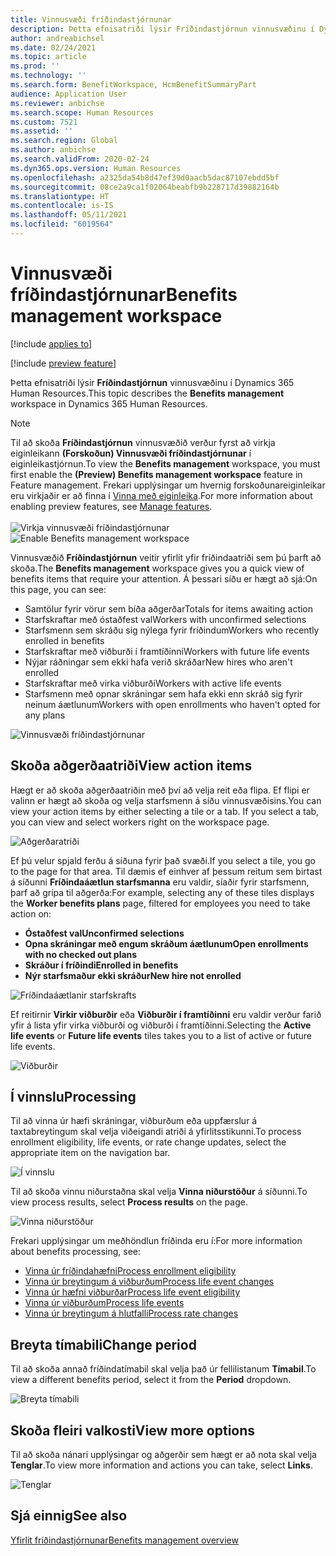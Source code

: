 ```yaml
---
title: Vinnusvæði fríðindastjórnunar
description: Þetta efnisatriði lýsir Fríðindastjórnun vinnusvæðinu í Dynamics 365 Human Resources.
author: andreabichsel
ms.date: 02/24/2021
ms.topic: article
ms.prod: ''
ms.technology: ''
ms.search.form: BenefitWorkspace, HcmBenefitSummaryPart
audience: Application User
ms.reviewer: anbichse
ms.search.scope: Human Resources
ms.custom: 7521
ms.assetid: ''
ms.search.region: Global
ms.author: anbichse
ms.search.validFrom: 2020-02-24
ms.dyn365.ops.version: Human Resources
ms.openlocfilehash: a2325da54b8d47ef39d0aacb5dac87107ebdd5bf
ms.sourcegitcommit: 08ce2a9ca1f02064beabfb9b228717d39882164b
ms.translationtype: HT
ms.contentlocale: is-IS
ms.lasthandoff: 05/11/2021
ms.locfileid: "6019564"
---
```

# <a name="benefits-management-workspace"></a><span data-ttu-id="41003-103">Vinnusvæði fríðindastjórnunar</span><span class="sxs-lookup"><span data-stu-id="41003-103">Benefits management workspace</span></span>

[!include [applies to](../includes/applies-to-hr.md)]

[!include [preview feature](./includes/preview-feature.md)]

<span data-ttu-id="41003-104">Þetta efnisatriði lýsir **Fríðindastjórnun** vinnusvæðinu í Dynamics 365 Human Resources.</span><span class="sxs-lookup"><span data-stu-id="41003-104">This topic describes the **Benefits management** workspace in Dynamics 365 Human Resources.</span></span>

> [!NOTE]
> <span data-ttu-id="41003-105">Til að skoða **Fríðindastjórnun** vinnusvæðið verður fyrst að virkja eiginleikann **(Forskoðun) Vinnusvæði fríðindastjórnunar** í eiginleikastjórnun.</span><span class="sxs-lookup"><span data-stu-id="41003-105">To view the **Benefits management** workspace, you must first enable the **(Preview) Benefits management workspace** feature in Feature management.</span></span> <span data-ttu-id="41003-106">Frekari upplýsingar um hvernig forskoðunareiginleikar eru virkjaðir er að finna í [Vinna með eiginleika](../hr-admin-manage-features.md).</span><span class="sxs-lookup"><span data-stu-id="41003-106">For more information about enabling preview features, see [Manage features](../hr-admin-manage-features.md).</span></span><br><br><span data-ttu-id="41003-107">![Virkja vinnusvæði fríðindastjórnunar](./media/hr-benefits-management-workspace-enable.png)</span><span class="sxs-lookup"><span data-stu-id="41003-107">![Enable Benefits management workspace](./media/hr-benefits-management-workspace-enable.png)</span></span>

<span data-ttu-id="41003-108">Vinnusvæðið **Fríðindastjórnun** veitir yfirlit yfir fríðindaatriði sem þú þarft að skoða.</span><span class="sxs-lookup"><span data-stu-id="41003-108">The **Benefits management** workspace gives you a quick view of benefits items that require your attention.</span></span> <span data-ttu-id="41003-109">Á þessari síðu er hægt að sjá:</span><span class="sxs-lookup"><span data-stu-id="41003-109">On this page, you can see:</span></span>

- <span data-ttu-id="41003-110">Samtölur fyrir vörur sem bíða aðgerðar</span><span class="sxs-lookup"><span data-stu-id="41003-110">Totals for items awaiting action</span></span>
- <span data-ttu-id="41003-111">Starfskraftar með óstaðfest val</span><span class="sxs-lookup"><span data-stu-id="41003-111">Workers with unconfirmed selections</span></span>
- <span data-ttu-id="41003-112">Starfsmenn sem skráðu sig nýlega fyrir fríðindum</span><span class="sxs-lookup"><span data-stu-id="41003-112">Workers who recently enrolled in benefits</span></span>
- <span data-ttu-id="41003-113">Starfskraftar með viðburði í framtíðinni</span><span class="sxs-lookup"><span data-stu-id="41003-113">Workers with future life events</span></span>
- <span data-ttu-id="41003-114">Nýjar ráðningar sem ekki hafa verið skráðar</span><span class="sxs-lookup"><span data-stu-id="41003-114">New hires who aren't enrolled</span></span>
- <span data-ttu-id="41003-115">Starfskraftar með virka viðburði</span><span class="sxs-lookup"><span data-stu-id="41003-115">Workers with active life events</span></span>
- <span data-ttu-id="41003-116">Starfsmenn með opnar skráningar sem hafa ekki enn skráð sig fyrir neinum áætlunum</span><span class="sxs-lookup"><span data-stu-id="41003-116">Workers with open enrollments who haven't opted for any plans</span></span>

![Vinnusvæði fríðindastjórnunar](./media/hr-benefits-management-workspace.png)

## <a name="view-action-items"></a><span data-ttu-id="41003-118">Skoða aðgerðaatriði</span><span class="sxs-lookup"><span data-stu-id="41003-118">View action items</span></span>

<span data-ttu-id="41003-119">Hægt er að skoða aðgerðaatriðin með því að velja reit eða flipa. Ef flipi er valinn er hægt að skoða og velja starfsmenn á síðu vinnusvæðisins.</span><span class="sxs-lookup"><span data-stu-id="41003-119">You can view your action items by either selecting a tile or a tab. If you select a tab, you can view and select workers right on the workspace page.</span></span>

![Aðgerðaratriði](./media/hr-benefits-management-workspace-action-items.png)

<span data-ttu-id="41003-121">Ef þú velur spjald ferðu á síðuna fyrir það svæði.</span><span class="sxs-lookup"><span data-stu-id="41003-121">If you select a tile, you go to the page for that area.</span></span> <span data-ttu-id="41003-122">Til dæmis ef einhver af þessum reitum sem birtast á síðunni **Fríðindaáætlun starfsmanna** eru valdir, síaðir fyrir starfsmenn, þarf að grípa til aðgerða:</span><span class="sxs-lookup"><span data-stu-id="41003-122">For example, selecting any of these tiles displays the **Worker benefits plans** page, filtered for employees you need to take action on:</span></span>

- <span data-ttu-id="41003-123">**Óstaðfest val**</span><span class="sxs-lookup"><span data-stu-id="41003-123">**Unconfirmed selections**</span></span>
- <span data-ttu-id="41003-124">**Opna skráningar með engum skráðum áætlunum**</span><span class="sxs-lookup"><span data-stu-id="41003-124">**Open enrollments with no checked out plans**</span></span>
- <span data-ttu-id="41003-125">**Skráður í fríðindi**</span><span class="sxs-lookup"><span data-stu-id="41003-125">**Enrolled in benefits**</span></span>
- <span data-ttu-id="41003-126">**Nýr starfsmaður ekki skráður**</span><span class="sxs-lookup"><span data-stu-id="41003-126">**New hire not enrolled**</span></span>

![Fríðindaáætlanir starfskrafts](./media/hr-benefits-management-workspace-plans.png)

<span data-ttu-id="41003-128">Ef reitirnir **Virkir viðburðir** eða **Viðburðir í framtíðinni** eru valdir verður farið yfir á lista yfir virka viðburði og viðburði í framtíðinni.</span><span class="sxs-lookup"><span data-stu-id="41003-128">Selecting the **Active life events** or **Future life events** tiles takes you to a list of active or future life events.</span></span>

![Viðburðir](./media/hr-benefits-management-workspace-life-events.png)

## <a name="processing"></a><span data-ttu-id="41003-130">Í vinnslu</span><span class="sxs-lookup"><span data-stu-id="41003-130">Processing</span></span>

<span data-ttu-id="41003-131">Til að vinna úr hæfi skráningar, viðburðum eða uppfærslur á taxtabreytingum skal velja viðeigandi atriði á yfirlitsstikunni.</span><span class="sxs-lookup"><span data-stu-id="41003-131">To process enrollment eligibility, life events, or rate change updates, select the appropriate item on the navigation bar.</span></span>

![Í vinnslu](./media/hr-benefits-management-workspace-processing.png)

<span data-ttu-id="41003-133">Til að skoða vinnu niðurstaðna skal velja **Vinna niðurstöður** á síðunni.</span><span class="sxs-lookup"><span data-stu-id="41003-133">To view process results, select **Process results** on the page.</span></span>

![Vinna niðurstöður](./media/hr-benefits-management-workspace-process-results.png)

<span data-ttu-id="41003-135">Frekari upplýsingar um meðhöndlun fríðinda eru í:</span><span class="sxs-lookup"><span data-stu-id="41003-135">For more information about benefits processing, see:</span></span>

- [<span data-ttu-id="41003-136">Vinna úr fríðindahæfni</span><span class="sxs-lookup"><span data-stu-id="41003-136">Process enrollment eligibility</span></span>](hr-benefits-process-enrollment-eligibility.md)
- [<span data-ttu-id="41003-137">Vinna úr breytingum á viðburðum</span><span class="sxs-lookup"><span data-stu-id="41003-137">Process life event changes</span></span>](hr-benefits-process-life-event-changes.md)
- [<span data-ttu-id="41003-138">Vinna úr hæfni viðburðar</span><span class="sxs-lookup"><span data-stu-id="41003-138">Process life event eligibility</span></span>](hr-benefits-process-life-event-eligibility.md)
- [<span data-ttu-id="41003-139">Vinna úr viðburðum</span><span class="sxs-lookup"><span data-stu-id="41003-139">Process life events</span></span>](hr-benefits-process-life-events.md)
- [<span data-ttu-id="41003-140">Vinna úr breytingum á hlutfalli</span><span class="sxs-lookup"><span data-stu-id="41003-140">Process rate changes</span></span>](hr-benefits-process-rate-changes.md)

## <a name="change-period"></a><span data-ttu-id="41003-141">Breyta tímabili</span><span class="sxs-lookup"><span data-stu-id="41003-141">Change period</span></span>

<span data-ttu-id="41003-142">Til að skoða annað fríðindatímabil skal velja það úr fellilistanum **Tímabil**.</span><span class="sxs-lookup"><span data-stu-id="41003-142">To view a different benefits period, select it from the **Period** dropdown.</span></span>

![Breyta tímabili](./media/hr-benefits-management-workspace-period.png)

## <a name="view-more-options"></a><span data-ttu-id="41003-144">Skoða fleiri valkosti</span><span class="sxs-lookup"><span data-stu-id="41003-144">View more options</span></span>

<span data-ttu-id="41003-145">Til að skoða nánari upplýsingar og aðgerðir sem hægt er að nota skal velja **Tenglar**.</span><span class="sxs-lookup"><span data-stu-id="41003-145">To view more information and actions you can take, select **Links**.</span></span>

![Tenglar](./media/hr-benefits-management-workspace-links.png)

## <a name="see-also"></a><span data-ttu-id="41003-147">Sjá einnig</span><span class="sxs-lookup"><span data-stu-id="41003-147">See also</span></span>

[<span data-ttu-id="41003-148">Yfirlit fríðindastjórnunar</span><span class="sxs-lookup"><span data-stu-id="41003-148">Benefits management overview</span></span>](hr-benefits-management-overview.md)